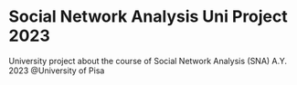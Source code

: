 # Social Network Analysis Uni Project 2023
 University project about the course of Social Network Analysis (SNA) A.Y. 2023 @University of Pisa
